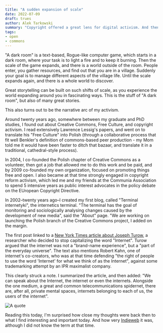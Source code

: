 ```yaml
---
title: "A sudden expansion of scale"
date: 2022-07-09
draft: trues
author: Alek Tarkowski
summary: "Copyright offered a great lens for digital activism. And then the necessary viewpoints multiplied, and the perspective expanded."
tags:
- open
- commons
---
```

"A dark room" is a text-based, Rogue-like computer game, which starts in a dark room, where your task is to light a fire and to keep it burning. Then the scale of the game expands, and there is a world outside of the room. People enter, you gather resources, and find out that you are in a village. Suddenly your goal is to manage different aspects of the village life. Until the scale expands again, and there is a whole world to discover.

Great storytelling can be built on such shifts of scale, as you experience the world expanding around you in fascinating ways. This is the stuff of "A dark room", but also of many great stories. 

This also turns out to be the narrative arc of my activism. 

Around twenty years ago, somewhere between my graduate and PhD studies, I found out about Creative Commons, Free Culture, and copyright activism. I read extensively Lawrence Lessig's papers, and went on to translate his "Free Culture" into Polish (through a collaborative process that fit well Benkler's definition of commons-based peer production - my Mom told me it would have been faster to ditch that bazaar, and translate it in a traditional, cathedral-style process). 

In 2004, I co-founded the Polish chapter of Creative Commons as a volunteer, then got a job that allowed me to do this work and be paid, and by 2009 co-founded my own organization, focused on promoting things free and open. I also became at that time strongly engaged in copyright reform activism, which led me and my friends at the Communia Association to spend 5 intensive years as public interest advocates in the policy debate on the EUropean Copyright Directive. 


In 2002–twenty years ago–I created my first blog, called "Terminal internetyki", the internetics terminal. "The terminal has the goal of monitoring and sociologically analysing changes caused by the development of new media", said the "About" page. "We are working on launching the Polish branch of the Creative Commons project, I added on the margin. 

The first post linked to a [New York Times article about Joseph Turow](https://www.nytimes.com/2002/12/29/weekinreview/the-nation-case-sensitive-crusader-who-owns-the-internet-you-and-i-do.html), a researcher who decided to stop capitalizing the word "Internet". Turow argued that the internet was not a "brand-name experience", but a "part of the everyday universe". The text also mentions Robert Kahn, one of internet's co-creators, who was at that time defending "the right of people to use the word 'Internet' for what we think of as the Internet", against some trademarking attempt by an IPR maximalist company. 

This clearly struck a note. I summarized the article, and then added: "We can speak about the Internet, the internet or even the internets. Alongside the one medium, a great and common telecommunications spidernet, there are, after all, private mental spaces, internets belonging to each of us, the users of the internet". 

![A quote](/images/my-home-on-the-indieweb/quote.png 'A quote')

Reading this today, I'm surprised how close my thoughts were back then to what I find interesting and important today. And how very [Indieweb](https://indieweb.org/) it was, although I did not know the term at that time. 
